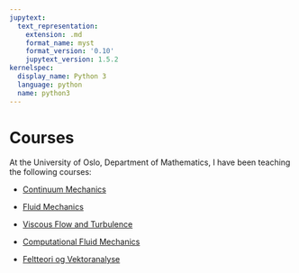 ```yaml
---
jupytext:
  text_representation:
    extension: .md
    format_name: myst
    format_version: '0.10'
    jupytext_version: 1.5.2
kernelspec:
  display_name: Python 3
  language: python
  name: python3
---
```


# Courses

At the University of Oslo, Department of Mathematics, I have been teaching the
following courses:

  * [Continuum Mechanics](http://www.uio.no/studier/emner/matnat/math/MEK2200)

  * [Fluid Mechanics](http://www.uio.no/studier/emner/matnat/math/MEK3230/)

  * [Viscous Flow and Turbulence](http://www.uio.no/studier/emner/matnat/math/MEK4300/)

  * [Computational Fluid Mechanics](http://www.uio.no/studier/emner/matnat/math/MEK4470/)

  * [Feltteori og Vektoranalyse](https://www.uio.no/studier/emner/matnat/math/MEK1100/)
